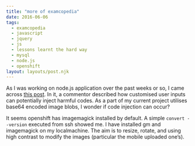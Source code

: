 ```yaml
---
title: "more of examcopedia"
date: 2016-06-06
tags:
  - examcopedia
  - javascript
  - jquery
  - js
  - lessons learnt the hard way
  - mysql
  - node.js
  - openshift
layout: layouts/post.njk
---
```

As I was working on node.js application over the past weeks or so, I came across [this post](http://blog.ragingflame.co.za/2015/2/6/resizing-images-in-nodejs-applications#comment-1862989718). In it, a commentor described how customised user inputs can potentially inject harmful codes. As a part of my current project utilises base64 encoded image blobs, I wonder if code injection can occur?

It seems openshift has imagemagick installed by default. A simple `convert --version` executed from ssh showed me. I have installed gm and imagemagick on my localmachine. The aim is to resize, rotate, and using high contrast to modify the images (particular the mobile uploaded one’s).
